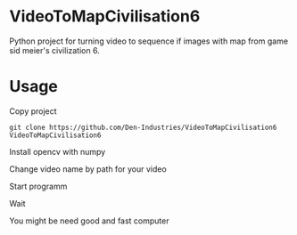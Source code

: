 # VideoToMapCivilisation6
Python project for turning video to sequence if images with map from game sid meier's civilization 6.

# Usage

Copy project
```shell
git clone https://github.com/Den-Industries/VideoToMapCivilisation6 VideoToMapCivilisation6
```

Install opencv with numpy

Change video name by path for your video

Start programm

Wait

You might be need good and fast computer

